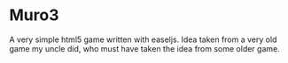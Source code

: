 # Muro3 #

A very simple html5 game written with easeljs. Idea taken from a very old game my uncle did, who must have taken the idea from some older game.
